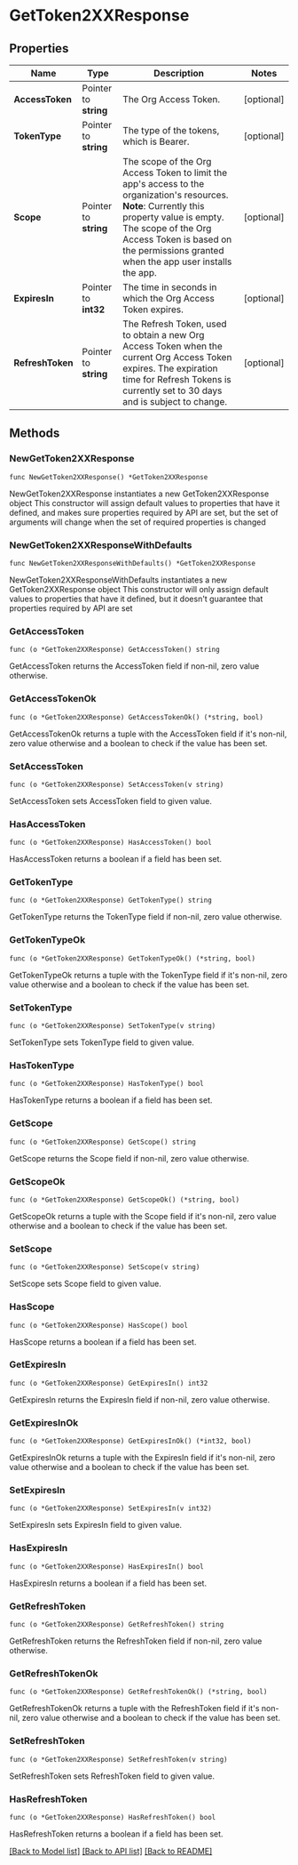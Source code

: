 # GetToken2XXResponse

## Properties

Name | Type | Description | Notes
------------ | ------------- | ------------- | -------------
**AccessToken** | Pointer to **string** | The Org Access Token. | [optional] 
**TokenType** | Pointer to **string** | The type of the tokens, which is Bearer. | [optional] 
**Scope** | Pointer to **string** | The scope of the Org Access Token to limit the app&#39;s access to the organization&#39;s resources.  **Note**: Currently this property value is empty. The scope of the Org Access Token is based on the permissions granted when the app user installs the app.  | [optional] 
**ExpiresIn** | Pointer to **int32** | The time in seconds in which the Org Access Token expires. | [optional] 
**RefreshToken** | Pointer to **string** | The Refresh Token, used to obtain a new Org Access Token when the current Org Access Token expires. The expiration time for Refresh Tokens is currently set to 30 days and is subject to change. | [optional] 

## Methods

### NewGetToken2XXResponse

`func NewGetToken2XXResponse() *GetToken2XXResponse`

NewGetToken2XXResponse instantiates a new GetToken2XXResponse object
This constructor will assign default values to properties that have it defined,
and makes sure properties required by API are set, but the set of arguments
will change when the set of required properties is changed

### NewGetToken2XXResponseWithDefaults

`func NewGetToken2XXResponseWithDefaults() *GetToken2XXResponse`

NewGetToken2XXResponseWithDefaults instantiates a new GetToken2XXResponse object
This constructor will only assign default values to properties that have it defined,
but it doesn't guarantee that properties required by API are set

### GetAccessToken

`func (o *GetToken2XXResponse) GetAccessToken() string`

GetAccessToken returns the AccessToken field if non-nil, zero value otherwise.

### GetAccessTokenOk

`func (o *GetToken2XXResponse) GetAccessTokenOk() (*string, bool)`

GetAccessTokenOk returns a tuple with the AccessToken field if it's non-nil, zero value otherwise
and a boolean to check if the value has been set.

### SetAccessToken

`func (o *GetToken2XXResponse) SetAccessToken(v string)`

SetAccessToken sets AccessToken field to given value.

### HasAccessToken

`func (o *GetToken2XXResponse) HasAccessToken() bool`

HasAccessToken returns a boolean if a field has been set.

### GetTokenType

`func (o *GetToken2XXResponse) GetTokenType() string`

GetTokenType returns the TokenType field if non-nil, zero value otherwise.

### GetTokenTypeOk

`func (o *GetToken2XXResponse) GetTokenTypeOk() (*string, bool)`

GetTokenTypeOk returns a tuple with the TokenType field if it's non-nil, zero value otherwise
and a boolean to check if the value has been set.

### SetTokenType

`func (o *GetToken2XXResponse) SetTokenType(v string)`

SetTokenType sets TokenType field to given value.

### HasTokenType

`func (o *GetToken2XXResponse) HasTokenType() bool`

HasTokenType returns a boolean if a field has been set.

### GetScope

`func (o *GetToken2XXResponse) GetScope() string`

GetScope returns the Scope field if non-nil, zero value otherwise.

### GetScopeOk

`func (o *GetToken2XXResponse) GetScopeOk() (*string, bool)`

GetScopeOk returns a tuple with the Scope field if it's non-nil, zero value otherwise
and a boolean to check if the value has been set.

### SetScope

`func (o *GetToken2XXResponse) SetScope(v string)`

SetScope sets Scope field to given value.

### HasScope

`func (o *GetToken2XXResponse) HasScope() bool`

HasScope returns a boolean if a field has been set.

### GetExpiresIn

`func (o *GetToken2XXResponse) GetExpiresIn() int32`

GetExpiresIn returns the ExpiresIn field if non-nil, zero value otherwise.

### GetExpiresInOk

`func (o *GetToken2XXResponse) GetExpiresInOk() (*int32, bool)`

GetExpiresInOk returns a tuple with the ExpiresIn field if it's non-nil, zero value otherwise
and a boolean to check if the value has been set.

### SetExpiresIn

`func (o *GetToken2XXResponse) SetExpiresIn(v int32)`

SetExpiresIn sets ExpiresIn field to given value.

### HasExpiresIn

`func (o *GetToken2XXResponse) HasExpiresIn() bool`

HasExpiresIn returns a boolean if a field has been set.

### GetRefreshToken

`func (o *GetToken2XXResponse) GetRefreshToken() string`

GetRefreshToken returns the RefreshToken field if non-nil, zero value otherwise.

### GetRefreshTokenOk

`func (o *GetToken2XXResponse) GetRefreshTokenOk() (*string, bool)`

GetRefreshTokenOk returns a tuple with the RefreshToken field if it's non-nil, zero value otherwise
and a boolean to check if the value has been set.

### SetRefreshToken

`func (o *GetToken2XXResponse) SetRefreshToken(v string)`

SetRefreshToken sets RefreshToken field to given value.

### HasRefreshToken

`func (o *GetToken2XXResponse) HasRefreshToken() bool`

HasRefreshToken returns a boolean if a field has been set.


[[Back to Model list]](../README.md#documentation-for-models) [[Back to API list]](../README.md#documentation-for-api-endpoints) [[Back to README]](../README.md)


